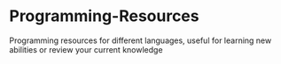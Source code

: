 # Programming-Resources
Programming resources for different languages, useful for learning new abilities or review your current knowledge
